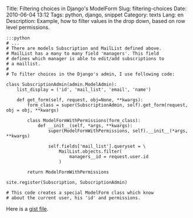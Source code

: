 Title: Filtering choices in Django's ModelForm
Slug: filtering-choices
Date: 2010-06-04 13:12
Tags: python, django, snippet
Category: texts
Lang: en
Description: Example, how to filter values in the drop down, based on row level permissions.

    :::python
    # ...
    # There are models Subscription and MailList defined above.
    # MailList has a many to many field 'managers'. This field
    # defines which manager is able to edit/add subscriptions to
    # a maillist.
    # 
    # To filter choices in the Django's admin, I use following code:

    class SubscriptionAdmin(admin.ModelAdmin):
        list_display = ('id', 'mail_list', 'email', 'name')

        def get_form(self, request, obj=None, **kwargs):
            form_class = super(SubscriptionAdmin, self).get_form(request, obj = obj, **kwargs)

            class ModelFormWithPermissions(form_class):
                def __init__(self, *args, **kwargs):
                    super(ModelFormWithPermissions, self).__init__(*args, **kwargs)

                    self.fields['mail_list'].queryset = \ 
                        MailList.objects.filter(
                            managers__id = request.user.id
                        )   

            return ModelFormWithPermissions

    site.register(Subscription, SubscriptionAdmin)

    # This code creates a special ModelForm class which know
    # about the current user, his 'id' and permissions.


Here is a [gist file](http://gist.github.com/425182).